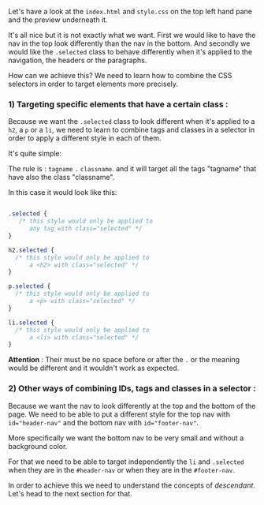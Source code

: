 Let's have a look at the `index.html` and `style.css` on the top left hand pane and the preview underneath it.

It's all nice but it is not exactly what we want. First we would like to have the nav in the top look differently than the nav in the bottom. And secondly we would like the `.selected` class to behave differently when it's applied to the navigation, the headers or the paragraphs.

How can we achieve this?
We need to learn how to combine the CSS selectors in order to target elements more precisely.

### 1) Targeting specific elements that have a certain class :

Because we want the `.selected` class to look different when it's applied to a `h2`, a `p` or a `li`, we need to learn to combine tags and classes in a selector in order to apply a different style in each of them.

It's quite simple:

The rule is : `tagname` `.` `classname`. and it will target all the tags "tagname" that have also the class "classname".

In this case it would look like this:

```css

.selected {
   /* this style would only be applied to 
      any tag with class="selected" */
}

h2.selected {
  /* this style would only be applied to 
      a <h2> with class="selected" */
}

p.selected {
  /* this style would only be applied to 
      a <p> with class="selected" */
}

li.selected {
  /* this style would only be applied to 
      a <li> with class="selected" */
}

```

**Attention** : Their must be no space before or after the `.` or the meaning would be different and it wouldn't work as expected.




### 2) Other ways of combining IDs, tags and classes in a selector :

Because we want the nav to look differently at the top and the bottom of the page. We need to be able to put a different style for the top nav with `id="header-nav"` and the bottom nav with `id="footer-nav"`.

More specifically we want the bottom nav to be very small and without a background color.

For that we need to be able to target independently the `li` and `.selected`  when they are in the `#header-nav` or when they are in the `#footer-nav`.

In order to achieve this we need to understand the concepts of *descendant*. Let's head to the next section for that.

 




